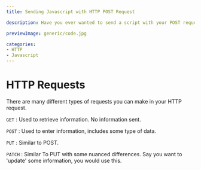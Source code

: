 ```yaml
---
title: Sending Javascript with HTTP POST Request

description: Have you ever wanted to send a script with your POST request?

previewImage: generic/code.jpg

categories:
- HTTP
- Javascript
---
```


# HTTP Requests

There are many different types of requests you can make in your HTTP request.

`GET` : Used to retrieve information. No information sent.

`POST` : Used to enter information, includes some type of data.

`PUT` : Similar to POST.

`PATCH` : Similar To PUT with some nuanced differences. Say you want to 'update' some information, you would use this.
